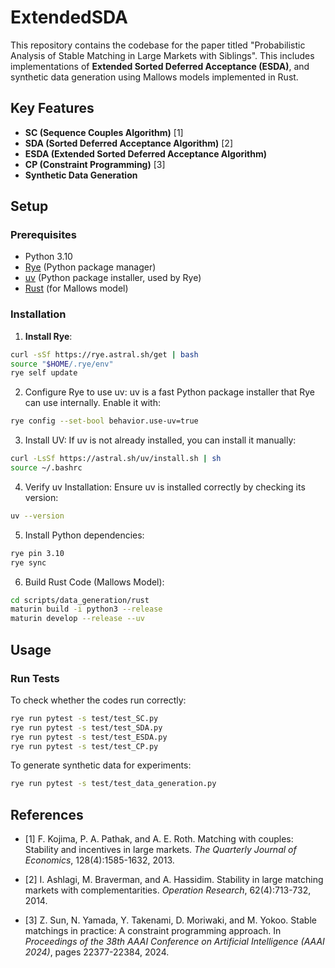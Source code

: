 # ExtendedSDA

This repository contains the codebase for the paper titled "Probabilistic Analysis of Stable Matching in Large Markets with Siblings". This includes implementations of **Extended Sorted Deferred Acceptance (ESDA)**, and synthetic data generation using Mallows models implemented in Rust.

## Key Features
- **SC (Sequence Couples Algorithm)** [1]
- **SDA (Sorted Deferred Acceptance Algorithm)** [2]
- **ESDA (Extended Sorted Deferred Acceptance Algorithm)**
- **CP (Constraint Programming)** [3]
- **Synthetic Data Generation**


## Setup

### Prerequisites
- Python 3.10
- [Rye](https://rye.astral.sh/) (Python package manager)
- [uv](https://github.com/astral-sh/uv) (Python package installer, used by Rye)
- [Rust](https://www.rust-lang.org/) (for Mallows model)

### Installation

1. **Install Rye**:
```bash
curl -sSf https://rye.astral.sh/get | bash 
source "$HOME/.rye/env"
rye self update
```
2. Configure Rye to use uv:
uv is a fast Python package installer that Rye can use internally. Enable it with:
```bash
rye config --set-bool behavior.use-uv=true
```
3. Install UV:
If uv is not already installed, you can install it manually:
```bash
curl -LsSf https://astral.sh/uv/install.sh | sh
source ~/.bashrc 
```
4. Verify uv Installation:
Ensure uv is installed correctly by checking its version:
```bash
uv --version
```
5. Install Python dependencies:
```bash
rye pin 3.10
rye sync
```
6. Build Rust Code (Mallows Model):
```bash
cd scripts/data_generation/rust
maturin build -i python3 --release
maturin develop --release --uv
```

## Usage
### Run Tests
To check whether the codes run correctly:
```bash
rye run pytest -s test/test_SC.py
rye run pytest -s test/test_SDA.py
rye run pytest -s test/test_ESDA.py
rye run pytest -s test/test_CP.py
```

To generate synthetic data for experiments:
```bash
rye run pytest -s test/test_data_generation.py 
```


## References

- [1] F. Kojima, P. A. Pathak, and A. E. Roth. Matching with couples: Stability and incentives in large markets. *The Quarterly Journal of Economics*, 128(4):1585-1632, 2013.

- [2] I. Ashlagi, M. Braverman, and A. Hassidim. Stability in large matching markets with complementarities. *Operation
Research*, 62(4):713-732, 2014.

- [3] Z. Sun, N. Yamada, Y. Takenami, D. Moriwaki, and M. Yokoo. Stable matchings in practice: A constraint programming approach. In *Proceedings of the 38th AAAI Conference on Artificial Intelligence (AAAI 2024)*, pages 22377-22384, 2024.